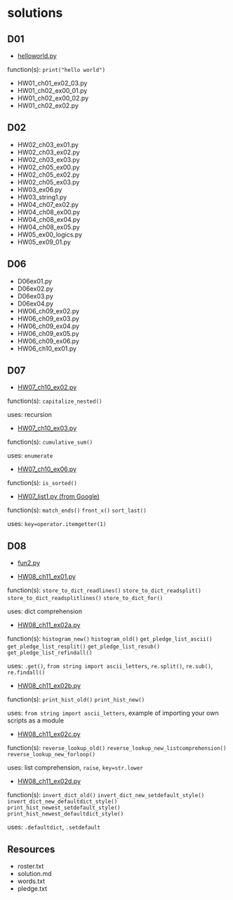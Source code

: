 # solutions

## D01
+ [helloworld.py](https://github.com/pbc-2016/solutions/blob/master/helloworld.py)

function(s):
`print("hello world")`

+ HW01_ch01_ex02_03.py
+ HW01_ch02_ex00_01.py
+ HW01_ch02_ex00_02.py
+ HW01_ch02_ex02.py

## D02
+ HW02_ch03_ex01.py
+ HW02_ch03_ex02.py
+ HW02_ch03_ex03.py
+ HW02_ch05_ex00.py
+ HW02_ch05_ex02.py
+ HW02_ch05_ex03.py
+ HW03_ex06.py
+ HW03_string1.py
+ HW04_ch07_ex02.py
+ HW04_ch08_ex00.py
+ HW04_ch08_ex04.py
+ HW04_ch08_ex05.py
+ HW05_ex00_logics.py
+ HW05_ex09_01.py

## D06
+ D06ex01.py
+ D06ex02.py
+ D06ex03.py
+ D06ex04.py
+ HW06_ch09_ex02.py
+ HW06_ch09_ex03.py
+ HW06_ch09_ex04.py
+ HW06_ch09_ex05.py
+ HW06_ch09_ex06.py
+ HW06_ch10_ex01.py

## D07
+ [HW07_ch10_ex02.py](https://github.com/pbc-2016/solutions/blob/master/HW07_ch10_ex02.py)

function(s):
`capitalize_nested()`

uses: recursion

+ [HW07_ch10_ex03.py](https://github.com/pbc-2016/solutions/blob/master/HW07_ch10_ex03.py)

function(s):
`cumulative_sum()`

uses: `enumerate`

+ [HW07_ch10_ex06.py](https://github.com/pbc-2016/solutions/blob/master/HW07_ch10_ex06.py)

function(s):
`is_sorted()`

+ [HW07_list1.py (from Google)](https://github.com/pbc-2016/solutions/blob/master/HW07_list1.py)

function(s): 
`match_ends()`
`front_x()`
`sort_last()`

uses: `key=operator.itemgetter(1)`

## D08

+ [fun2.py](https://github.com/pbc-2016/solutions/blob/master/fun2.py)

+ [HW08_ch11_ex01.py](https://github.com/pbc-2016/solutions/blob/master/HW08_ch11_ex01.py)

function(s):
`store_to_dict_readlines()`
`store_to_dict_readsplit()`
`store_to_dict_readsplitlines()`
`store_to_dict_for()`

uses: dict comprehension

+ [HW08_ch11_ex02a.py](https://github.com/pbc-2016/solutions/blob/master/HW08_ch11_ex02a.py)

function(s):
`histogram_new()`
`histogram_old()`
`get_pledge_list_ascii()`
`get_pledge_list_resplit()`
`get_pledge_list_resub()`
`get_pledge_list_refindall()`

uses: `.get()`, `from string import ascii_letters`, `re.split()`, `re.sub()`, `re.findall()`

+ [HW08_ch11_ex02b.py](https://github.com/pbc-2016/solutions/blob/master/HW08_ch11_ex02b.py)

function(s):
`print_hist_old()`
`print_hist_new()`

uses: `from string import ascii_letters`, example of importing your own scripts as a module

+ [HW08_ch11_ex02c.py](https://github.com/pbc-2016/solutions/blob/master/HW08_ch11_ex02c.py)

function(s):
`reverse_lookup_old()`
`reverse_lookup_new_listcomprehension()`
`reverse_lookup_new_forloop()`

uses: list comprehension, `raise`, `key=str.lower`

+ [HW08_ch11_ex02d.py](https://github.com/pbc-2016/solutions/blob/master/HW08_ch11_ex02d.py)

function(s):
`invert_dict_old()`
`invert_dict_new_setdefault_style()`
`invert_dict_new_defaultdict_style()`
`print_hist_newest_setdefault_style()`
`print_hist_newest_defaultdict_style()`

uses: `.defaultdict`, `.setdefault`


## Resources
+ roster.txt
+ solution.md
+ words.txt
+ pledge.txt
